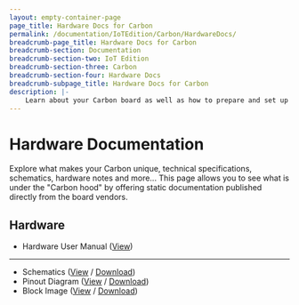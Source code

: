 ```yaml
---
layout: empty-container-page
page_title: Hardware Docs for Carbon
permalink: /documentation/IoTEdition/Carbon/HardwareDocs/
breadcrumb-page_title: Hardware Docs for Carbon
breadcrumb-section: Documentation
breadcrumb-section-two: IoT Edition
breadcrumb-section-three: Carbon
breadcrumb-section-four: Hardware Docs
breadcrumb-subpage_title: Hardware Docs for Carbon
description: |-
    Learn about your Carbon board as well as how to prepare and set up for basic use.
---
```

# Hardware Documentation

Explore what makes your Carbon unique, technical specifications, schematics, hardware notes and more... This page allows you to see what is under the "Carbon hood" by offering static documentation published directly from the board vendors.

## Hardware

- Hardware User Manual ([View](HardwareUserManual.md))

***

- Schematics ([View](https://github.com/96boards/documentation/blob/master/IoTEdition/Carbon/HardwareDocs/Carbon_Schematics.pdf) / [Download](https://github.com/96boards/documentation/raw/master/IoTEdition/Carbon/HardwareDocs/Carbon_Schematics.pdf))
- Pinout Diagram ([View](https://github.com/96boards/documentation/blob/master/IoTEdition/Carbon/HardwareDocs/Carbon_Pinout.png) / [Download](https://github.com/96boards/documentation/raw/master/IoTEdition/Carbon/HardwareDocs/Carbon_Pinout.png))
- Block Image ([View](https://github.com/96boards/documentation/blob/master/IoTEdition/Carbon/HardwareDocs/Carbon_Block_V1.png) / [Download](https://github.com/96boards/documentation/raw/master/IoTEdition/Carbon/HardwareDocs/Carbon_Block_V1.png))
